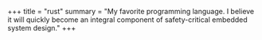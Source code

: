 +++
title = "rust"
summary = "My favorite programming language. I believe it will quickly become an integral component of safety-critical embedded system design."
+++
